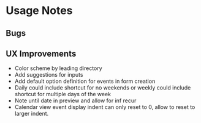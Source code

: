 # Usage Notes
## Bugs
## UX Improvements
- Color scheme by leading directory
- Add suggestions for inputs
- Add default option definition for events in form creation
- Daily could include shortcut for no weekends or weekly could include shortcut for multiple days of the week
- Note until date in preview and allow for inf recur
- Calendar view event display indent can only reset to 0, allow to reset to larger indent.
